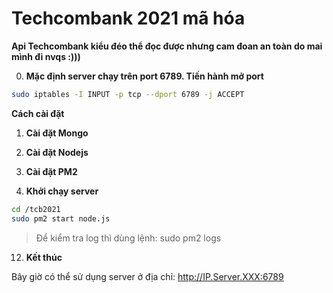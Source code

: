 # Techcombank 2021 mã hóa 

**Api Techcombank kiểu đéo thể đọc được nhưng cam đoan an toàn do mai mình đi nvqs :)))**

0. **Mặc định server chạy trên port 6789. Tiến hành mở port**
```sh
sudo iptables -I INPUT -p tcp --dport 6789 -j ACCEPT
```

**Cách cài đặt**

1. **Cài đặt Mongo**
2. **Cài đặt Nodejs**
3. **Cài đặt PM2**

9. **Khởi chạy server**
```sh
cd /tcb2021
sudo pm2 start node.js
```

> Để kiểm tra log thì dùng lệnh: sudo pm2 logs

12. **Kết thúc**

Bây giờ có thể sử dụng server ở địa chỉ: http://IP.Server.XXX:6789
